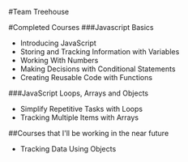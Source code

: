 #Team Treehouse 

#Completed Courses
###Javascript Basics
* Introducing JavaScript
* Storing and Tracking Information with Variables
* Working With Numbers
* Making Decisions with Conditional Statements
* Creating Reusable Code with Functions

###JavaScript Loops, Arrays and Objects
* Simplify Repetitive Tasks with Loops
* Tracking Multiple Items with Arrays


##Courses that I'll be working in the near future
* Tracking Data Using Objects


